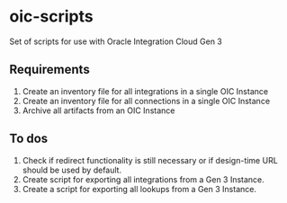# oic-scripts
Set of scripts for use with Oracle Integration Cloud Gen 3

## Requirements

1. Create an inventory file for all integrations in a single OIC Instance
2. Create an inventory file for all connections in a single OIC Instance
3. Archive all artifacts from an OIC Instance

## To dos

1. Check if redirect functionality is still necessary or if design-time URL should be used by default.
2. Create script for exporting all integrations from a Gen 3 Instance.
3. Create a script for exporting all lookups from a Gen 3 Instance.

